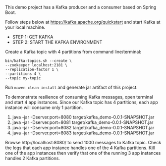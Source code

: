 This demo project has a Kafka producer and a consumer based on Spring Boot.

Follow steps below at https://kafka.apache.org/quickstart and start Kafka at your local machine.

* STEP 1: GET KAFKA
* STEP 2: START THE KAFKA ENVIRONMENT

Create a Kafka topic with 4 partitions from command line/terminal:

```
bin/kafka-topics.sh --create \
--zookeeper localhost:2181 \
--replication-factor 1 \
--partitions 4 \
--topic my-topic
```

Run `maven clean install` and generate jar artifact of this project.

To demonstrate resilience of consuming Kafka messages, open terminal and start 4 app instances. Since our Kafka topic
has 4 partitions, each app instance will consume only 1 partition.

1. java -jar -Dserver.port=8080 target/kafka_demo-0.0.1-SNAPSHOT.jar
2. java -jar -Dserver.port=8081 target/kafka_demo-0.0.1-SNAPSHOT.jar
3. java -jar -Dserver.port=8082 target/kafka_demo-0.0.1-SNAPSHOT.jar
4. java -jar -Dserver.port=8083 target/kafka_demo-0.0.1-SNAPSHOT.jar

Browse http://localhost:8080/ to send 1000 messages to Kafka topic. Check the logs that each app instance handles one of
the 4 Kafka partitions. Kill one of the app instances then verify that one of the running 3 app instances handles 2
Kafka partitions.
